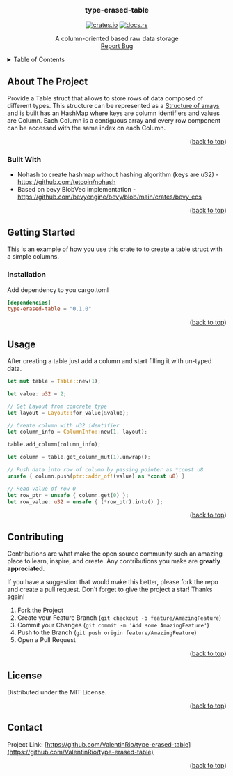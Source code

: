 <a name="readme-top"></a>

<!-- PROJECT LOGO -->
<br />
<div align="center">

<h3 align="center">type-erased-table</h3>
  <div align="center">
    <a href="https://crates.io/crates/type-erased-table"><img src="https://img.shields.io/crates/v/type-erased-table.svg?label=type-erased-table" alt="crates.io"></a>
    <a href="https://docs.rs/type-erased-table"><img src="https://docs.rs/type-erased-table/badge.svg" alt="docs.rs"></a>
  </div>
  <p align="center">
    A column-oriented based raw data storage
    <br />
    <a href="https://github.com/ValentinRio/type-erased-table/issues">Report Bug</a>
  </p>
</div>



<!-- TABLE OF CONTENTS -->
<details>
  <summary>Table of Contents</summary>
  <ol>
    <li>
      <a href="#about-the-project">About The Project</a>
      <ul>
        <li><a href="#built-with">Built With</a></li>
      </ul>
    </li>
    <li>
      <a href="#getting-started">Getting Started</a>
      <ul>
        <li><a href="#installation">Installation</a></li>
      </ul>
    </li>
    <li><a href="#usage">Usage</a></li>
    <li><a href="#contributing">Contributing</a></li>
    <li><a href="#license">License</a></li>
    <li><a href="#contact">Contact</a></li>
  </ol>
</details>



<!-- ABOUT THE PROJECT -->
## About The Project

Provide a Table struct that allows to store rows of data composed of different types.
This structure can be represented as a [Structure of arrays](https://en.wikipedia.org/wiki/AoS_and_SoA) and is built has an HashMap where keys are column identifiers and values are Column. Each Column is a contiguous array and every row component can be accessed with the same index on each Column.

<p align="right">(<a href="#readme-top">back to top</a>)</p>



### Built With

* Nohash to create hashmap without hashing algorithm (keys are u32) - https://github.com/tetcoin/nohash
* Based on bevy BlobVec implementation - https://github.com/bevyengine/bevy/blob/main/crates/bevy_ecs

<p align="right">(<a href="#readme-top">back to top</a>)</p>



<!-- GETTING STARTED -->
## Getting Started

This is an example of how you use this crate to to create a table struct with a simple columns.

### Installation

Add dependency to you cargo.toml

```toml
[dependencies]
type-erased-table = "0.1.0"
```

<p align="right">(<a href="#readme-top">back to top</a>)</p>



<!-- USAGE EXAMPLES -->
## Usage

After creating a table just add a column and start filling it with un-typed data.

```rust
let mut table = Table::new(1);

let value: u32 = 2;

// Get Layout from concrete type
let layout = Layout::for_value(&value);

// Create column with u32 identifier
let column_info = ColumnInfo::new(1, layout);

table.add_column(column_info);

let column = table.get_column_mut(1).unwrap();

// Push data into row of column by passing pointer as *const u8
unsafe { column.push(ptr::addr_of!(value) as *const u8) }

// Read value of row 0
let row_ptr = unsafe { column.get(0) };
let row_value: u32 = unsafe { (*row_ptr).into() };
```

<p align="right">(<a href="#readme-top">back to top</a>)</p>

<!-- CONTRIBUTING -->
## Contributing

Contributions are what make the open source community such an amazing place to learn, inspire, and create. Any contributions you make are **greatly appreciated**.

If you have a suggestion that would make this better, please fork the repo and create a pull request.
Don't forget to give the project a star! Thanks again!

1. Fork the Project
2. Create your Feature Branch (`git checkout -b feature/AmazingFeature`)
3. Commit your Changes (`git commit -m 'Add some AmazingFeature'`)
4. Push to the Branch (`git push origin feature/AmazingFeature`)
5. Open a Pull Request

<p align="right">(<a href="#readme-top">back to top</a>)</p>



<!-- LICENSE -->
## License

Distributed under the MIT License.

<p align="right">(<a href="#readme-top">back to top</a>)</p>



<!-- CONTACT -->
## Contact

Project Link: [https://github.com/ValentinRio/type-erased-table](https://github.com/ValentinRio/type-erased-table)

<p align="right">(<a href="#readme-top">back to top</a>)</p>


<!-- MARKDOWN LINKS & IMAGES -->
<!-- https://www.markdownguide.org/basic-syntax/#reference-style-links -->
[issues-url]: https://github.com/ValentinRio/type-erased-table/issues
[license-url]: https://github.com/ValentinRio/type-erased-table/blob/main/LICENSE.txt
